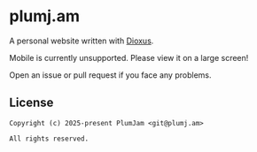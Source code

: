 # plumj.am

A personal website written with [Dioxus](https://dioxuslabs.com/).

Mobile is currently unsupported. Please view it on a large screen!

Open an issue or pull request if you face any problems.

## License

```
Copyright (c) 2025-present PlumJam <git@plumj.am>

All rights reserved.
```
